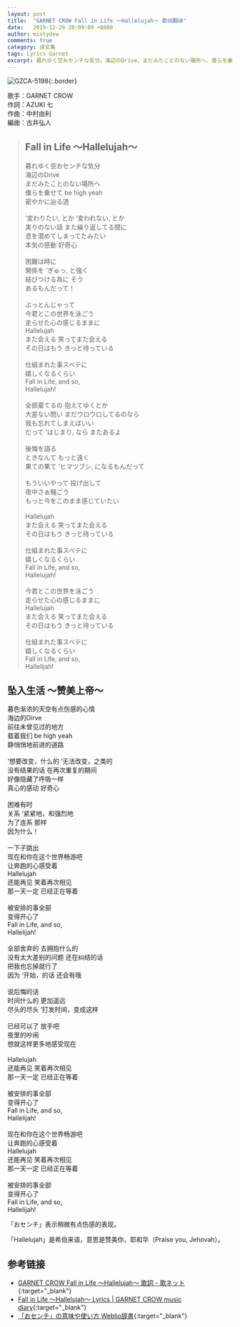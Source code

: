 ```yaml
---
layout: post
title:  "GARNET CROW Fall in Life 〜Hallelujah〜 歌词翻译"
date:   2019-12-29 20:09:09 +0800
author: mistydew
comments: true
category: 译文集
tags: Lyrics Garnet
excerpt: 暮れゆく空おセンチな気分。海辺のDrive、まだみたことのない場所へ、僕らを乗せて be high yeah、密やかに辿る道。
---
```

![GZCA-5198](https://crowsub.github.io/images/discography/album/GZCA-5198.jpg){:.border}

歌手：GARNET CROW<br>
作詞：AZUKI 七<br>
作曲：中村由利<br>
編曲：古井弘人

<blockquote class="lyric-original">
  <h2>Fall in Life 〜Hallelujah〜</h2>
  <p>
    暮れゆく空おセンチな気分<br>
    海辺のDrive<br>
    まだみたことのない場所へ<br>
    僕らを乗せて be high yeah<br>
    密やかに辿る道<br>
    <br>
    ‘変わりたい, とか ‘変われない, とか<br>
    実りのない話 また繰り返してる間に<br>
    息を潜めてしまってたみたい<br>
    本気の感動 好奇心<br>
    <br>
    困難は時に<br>
    関係を ‘ぎゅっ, と強く<br>
    結びつける為に そう<br>
    あるもんだって！<br>
    <br>
    ぶっとんじゃって<br>
    今君とこの世界を泳ごう<br>
    走らせた心の感じるままに<br>
    Hallelujah<br>
    また会える 笑ってまた会える<br>
    その日はもう きっと待っている<br>
    <br>
    仕組まれた事スベテに<br>
    嬉しくなるくらい<br>
    Fall in Life, and so,<br>
    Hallelujah!<br>
    <br>
    全部棄てるの 抱えてゆくとか<br>
    大差ない問い まだウロウロしてるのなら<br>
    我も忘れてしまえばいい<br>
    だって ‘はじまり, なら またあるよ<br>
    <br>
    後悔を語る<br>
    ときなんて もっと遠く<br>
    果ての果て ‘ヒマツブシ, になるもんだって<br>
    <br>
    もういいやって 投げ出して<br>
    夜中さぁ騒ごう<br>
    もっと今をこのまま感じていたい<br>
    <br>
    Hallelujah<br>
    また会える 笑ってまた会える<br>
    その日はもう きっと待っている<br>
    <br>
    仕組まれた事スベテに<br>
    嬉しくなるくらい<br>
    Fall in Life, and so,<br>
    Hallelujah!<br>
    <br>
    今君とこの世界を泳ごう<br>
    走らせた心の感じるままに<br>
    Hallelujah<br>
    また会える 笑ってまた会える<br>
    その日はもう きっと待っている<br>
    <br>
    仕組まれた事スベテに<br>
    嬉しくなるくらい<br>
    Fall in Life, and so,<br>
    Hallelijah!
  </p>
</blockquote>

<div class="lyric-translation">
  <h2>坠入生活 ～赞美上帝～</h2>
  <p>
    暮色渐浓的天空有点伤感的心情<br>
    海边的Dirve<br>
    前往未曾见过的地方<br>
    载着我们 be high yeah<br>
    静悄悄地前进的道路<br>
    <br>
    ‘想要改变，什么的 ‘无法改变，之类的<br>
    没有结果的话 在再次重复的期间<br>
    好像隐藏了呼吸一样<br>
    真心的感动 好奇心<br>
    <br>
    困难有时<br>
    关系 ‘紧紧地，和强烈地<br>
    为了连系 那样<br>
    因为什么！<br>
    <br>
    一下子跳出<br>
    现在和你在这个世界畅游吧<br>
    让奔跑的心感受着<br>
    Hallelujah<br>
    还能再见 笑着再次相见<br>
    那一天一定 已经正在等着<br>
    <br>
    被安排的事全部<br>
    变得开心了<br>
    Fall in Life, and so,<br>
    Hallelijah!<br>
    <br>
    全部舍弃的 去拥抱什么的<br>
    没有太大差别的问题 还在纠结的话<br>
    把我也忘掉就行了<br>
    因为 ‘开始，的话 还会有哦<br>
    <br>
    说后悔的话<br>
    时间什么的 更加遥远<br>
    尽头的尽头 ‘打发时间，变成这样<br>
    <br>
    已经可以了 放手吧<br>
    夜里的吵闹<br>
    想就这样更多地感受现在<br>
    <br>
    Hallelujah<br>
    还能再见 笑着再次相见<br>
    那一天一定 已经正在等着<br>
    <br>
    被安排的事全部<br>
    变得开心了<br>
    Fall in Life, and so,<br>
    Hallelijah!<br>
    <br>
    现在和你在这个世界畅游吧<br>
    让奔跑的心感受着<br>
    Hallelujah<br>
    还能再见 笑着再次相见<br>
    那一天一定 已经正在等着<br>
    <br>
    被安排的事全部<br>
    变得开心了<br>
    Fall in Life, and so,<br>
    Hallelijah!
  </p>
</div>

「おセンチ」表示稍微有点伤感的表现。

「Hallelujah」是希伯来语，意思是赞美你，耶和华（Praise you, Jehovah）。

## 参考链接

* [GARNET CROW Fall in Life 〜Hallelujah〜 歌詞 - 歌ネット](https://www.uta-net.com/song/85218/){:target="_blank"}
* [Fall in Life 〜Hallelujah〜 Lyrics \| GARNET CROW music diary](https://crowsub.github.io/lyrics/original/Fall%20in%20Life%20〜Hallelujah〜.html){:target="_blank"}
* [「おセンチ」の意味や使い方 Weblio辞書](https://www.weblio.jp/content/おセンチ){:target="_blank"}

